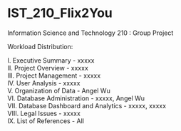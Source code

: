 # IST_210_Flix2You
Information Science and Technology 210 : Group Project

Workload Distribution:


I. Executive Summary - xxxxx<br>
II. Project Overview - xxxxx<br>
III. Project Management - xxxxx<br>
IV. User Analysis - xxxxx<br>
V. Organization of Data - Angel Wu<br>
VI. Database Administration  - xxxxx, Angel Wu<br>
VII. Database Dashboard and Analytics  - xxxxx, xxxxx<br>
VIII. Legal Issues - xxxxx<br>
IX. List of References - All<br>

